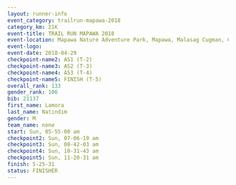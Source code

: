 ```yaml
---
layout: runner-info 
event_category: trailrun-mapawa-2018 
category_km: 21K 
event-title: TRAIL RUN MAPAWA 2018 
event-location: Mapawa Nature Adventure Park, Mapawa, Malasag Cugman, Cagayan de Oro Philippines 
event-logo: 
event-date: 2018-04-29 
checkpoint-name2: AS1 (T-2) 
checkpoint-name3: AS2 (T-3) 
checkpoint-name4: AS3 (T-4) 
checkpoint-name5: FINISH (T-5) 
overall_rank: 133
gender_rank: 106
bib: 21137
first_name: Lamora
last_name: Natindim
gender: M
team_name: none
start: Sun, 05-55-00 am
checkpoint2: Sun, 07-06-19 am
checkpoint3: Sun, 08-42-03 am
checkpoint4: Sun, 10-31-43 am
checkpoint5: Sun, 11-20-31 am
finish: 5-25-31
status: FINISHER
---
```

